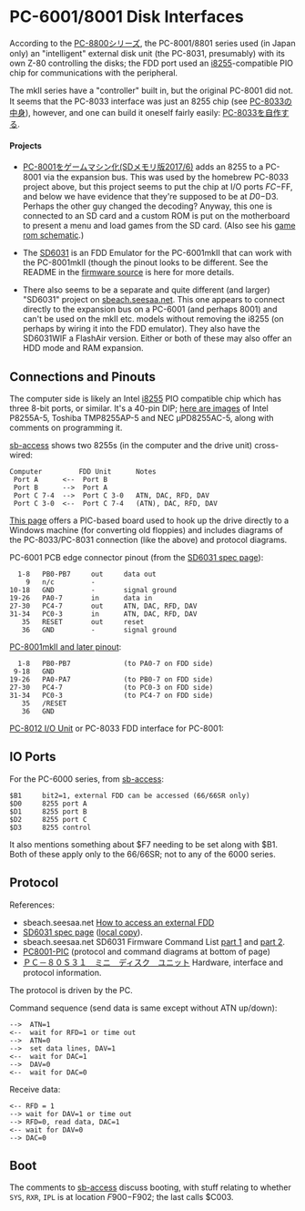 PC-6001/8001 Disk Interfaces
============================


According to the [PC-8800シリーズ][wj-pc8800], the PC-8001/8801 series used
(in Japan only) an "intelligent" external disk unit (the PC-8031,
presumably) with its own Z-80 controlling the disks; the FDD port used an
[i8255]-compatible PIO chip for communications with the peripheral.

The mkII series have a "controller" built in, but the original PC-8001 did
not. It seems that the PC-8033 interface was just an 8255 chip (see
[PC-8033の中身][8033contents]), however, and one can build it oneself
fairly easily: [PC-8033を自作する][8033self].

#### Projects

- [PC-8001をゲームマシン化(SDメモリ版2017/6)][8001game-sd] adds an 8255 to a
  PC-8001 via the expansion bus. This was used by the homebrew PC-8033
  project above, but this project seems to put the chip at I/O ports
  $FC-$FF, and below we have evidence that they're supposed to be at
  $D0-$D3. Perhaps the other guy changed the decoding? Anyway, this one is
  connected to an SD card and a custom ROM is put on the motherboard to
  present a menu and load games from the SD card. (Also see his [game rom
  schematic][8001game-rom].)


- The [SD6031] is an FDD Emulator for the PC-6001mkII that can work with
  the PC-8001mkII (though the pinout looks to be different. See the README
  in the [firmware source](sd6031/) is here for more details.

- There also seems to be a separate and quite different (and larger)
  "SD6031" project on [sbeach.seesaa.net][sb-sd3601]. This one appears to
  connect directly to the expansion bus on a PC-6001 (and perhaps 8001) and
  can't be used on the mkII etc. models without removing the i8255 (on
  perhaps by wiring it into the FDD emulator). They also have the SD6031WIF
  a FlashAir version. Either or both of these may also offer an HDD mode
  and RAM expansion.


Connections and Pinouts
-----------------------

The computer side is likely an Intel [i8255] PIO compatible chip which has
three 8-bit ports, or similar. It's a 40-pin DIP; [here are images][er-146]
of Intel P8255A-5, Toshiba TMP8255AP-5 and NEC μPD8255AC-5, along with
comments on programming it.

[sb-access] shows two 8255s (in the computer and the drive unit) cross-wired:

    Computer         FDD Unit      Notes
     Port A      <--  Port B
     Port B      -->  Port A
     Port C 7-4  -->  Port C 3-0   ATN, DAC, RFD, DAV
     Port C 3-0  <--  Port C 7-4   (ATN), DAC, RFD, DAV

[This page][PC8001-PIC] offers a PIC-based board used to hook up the drive
directly to a Windows machine (for converting old floppies) and includes
diagrams of the PC-8033/PC-8031 connection (like the above) and protocol
diagrams.

PC-6001 PCB edge connector pinout (from the [SD6031 spec page][SD6031-spec]):

      1-8   PB0-PB7     out     data out
        9   n/c         -
    10-18   GND         -       signal ground
    19-26   PA0-7       in      data in
    27-30   PC4-7       out     ATN, DAC, RFD, DAV
    31-34   PC0-3       in      ATN, DAC, RFD, DAV
       35   RESET       out     reset
       36   GND         -       signal ground

[PC-8001mkII and later pinout][er-268]:

      1-8   PB0-PB7             (to PA0-7 on FDD side)
     9-18   GND
    19-26   PA0-PA7             (to PB0-7 on FDD side)
    27-30   PC4-7               (to PC0-3 on FDD side)
    31-34   PC0-3               (to PC4-7 on FDD side)
       35   /RESET
       36   GND

[PC-8012 I/O Unit][er-268] or PC-8033 FDD interface for PC-8001:



IO Ports
--------

For the PC-6000 series, from [sb-access]:

    $B1     bit2=1, external FDD can be accessed (66/66SR only)
    $D0     8255 port A
    $D1     8255 port B
    $D2     8255 port C
    $D3     8255 control

It also mentions something about $F7 needing to be set along with $B1. Both
of these apply only to the 66/66SR; not to any of the 6000 series.


Protocol
--------

References:
- sbeach.seesaa.net [How to access an external FDD][sb-access]
- [SD6031 spec page][SD6031-spec] ([local copy](sd6031/spec.html)).
- sbeach.seesaa.net SD6031 Firmware Command List [part 1][sb-sd6031-cmd1]
  and [part 2][sb-sd6031-cmd2].
- [PC8001-PIC][] (protocol and command diagrams at bottom of page)
- [ＰＣ－８０Ｓ３１　ミニ　ディスク　ユニット][tok2]
  Hardware, interface and protocol information.

The protocol is driven by the PC.

Command sequence (send data is same except without ATN up/down):

    -->  ATN=1
    <--  wait for RFD=1 or time out
    -->  ATN=0
    -->  set data lines, DAV=1
    <--  wait for DAC=1
    -->  DAV=0
    <--  wait for DAC=0

Receive data:

    <-- RFD = 1
    --> wait for DAV=1 or time out
    --> RFD=0, read data, DAC=1
    <-- wait for DAV=0
    --> DAC=0


Boot
----

The comments to [sb-access] discuss booting, with stuff relating to whether
`SYS`, `RXR`, `IPL` is at location $F900-$F902; the last calls $C003.


<!-------------------------------------------------------------------->
[8001game-rom]: http://w01.tp1.jp/~a571632211/pc8001/pc8001rw.png
[8001game-sd]: http://w01.tp1.jp/~a571632211/pc8001/index.html
[8033contents]: https://blog.goo.ne.jp/tk-80/e/6ac4226f93ae2f80224ee7fcf31cb796
[8033self]: https://blog.goo.ne.jp/tk-80/e/fd42e45f6f2e993327d567582c0df1d0
[PC8001-PIC]: https://web.archive.org/web/20150502161834/http://www8.plala.or.jp/ita-sys/K02C_PC8001-PIC.html
[SD6031-spec]: http://tulip-house.ddo.jp/DIGITAL/SD6031V1/spec.html
[SD6031]: http://tulip-house.ddo.jp/DIGITAL/SD6031V1/
[er-146]: https://electrelic.com/electrelic/node/146
[er-268]: https://electrelic.com/electrelic/node/268
[er-330]: https://electrelic.com/electrelic/node/330
[i8255]: https://en.wikipedia.org/wiki/Intel_8255
[sb-access]: http://sbeach.seesaa.net/article/387861573.html
[sb-sd3601]: http://sbeach.seesaa.net/category/22105341-1.html
[sb-sd6031-cmd1]: http://sbeach.seesaa.net/article/468174889.html
[sb-sd6031-cmd2]: http://sbeach.seesaa.net/article/468174896.html
[tok2]: http://www43.tok2.com/home/cmpslv/Pc80/Pc80s31.htm
[wj-pc8800]: https://ja.wikipedia.org/wiki/PC-8800シリーズ
